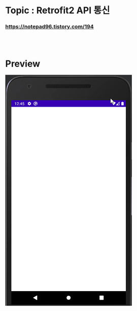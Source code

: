 # Topic : Retrofit2 API 통신


### https://notepad96.tistory.com/194


<br><br>

# Preview

![preview](preview.gif)
